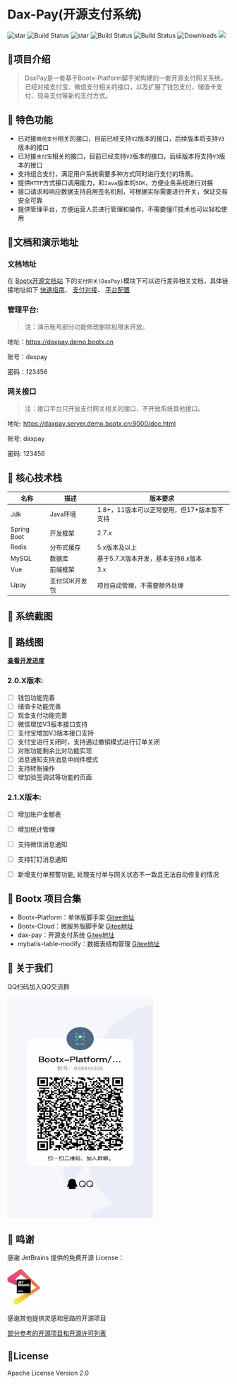 # Dax-Pay(开源支付系统)

<p>
 <img src='https://gitee.com/bootx/bootx-platform/badge/star.svg?theme=dark' alt='star'/>
 <img src="https://img.shields.io/badge/Boot%20Platform-1.3.6-success.svg" alt="Build Status"/>
 <img src='https://gitee.com/bootx/dax-pay/badge/star.svg?theme=dark' alt='star'/>
 <img src="https://img.shields.io/badge/Dax%20Pay-2.0.0-success.svg" alt="Build Status"/>
 <img src="https://img.shields.io/badge/Author-Bootx-orange.svg" alt="Build Status"/>
 <img src="https://img.shields.io/badge/Spring%20Boot-2.7.x-blue.svg" alt="Downloads"/>
 <img src="https://img.shields.io/badge/license-Apache%20License%202.0-green.svg"/>
</p>

## 🍈项目介绍

> DaxPay是一套基于Bootx-Platform脚手架构建的一套开源支付网关系统，已经对接支付宝、微信支付相关的接口，以及扩展了钱包支付、储值卡支付、现金支付等新的支付方式。


## 🧭 特色功能
- 已对接`微信支付`相关的接口，目前已经支持`V2`版本的接口，后续版本将支持`V3`版本的接口
- 已对接`支付宝`相关的接口，目前已经支持`V2`版本的接口，后续版本将支持`V3`版本的接口
- 支持组合支付，满足用户系统需要多种方式同时进行支付的场景。
- 提供`HTTP`方式接口调用能力，和`Java`版本的`SDK`，方便业务系统进行对接
- 接口请求和响应数据支持启用签名机制，可根据实际需要进行开关，保证交易安全可靠
- 提供管理平台，方便运营人员进行管理和操作，不需要懂IT技术也可以轻松使用

## 🍒文档和演示地址
### 文档地址

在 [Bootx开源文档站](https://bootx.gitee.io/) 下的`支付网关(DaxPay)`模块下可以进行差异相关文档，具体链接地址如下
[快速指南](https://bootx.gitee.io/daxpay/guides/overview/项目介绍.html)、
[支付对接](https://bootx.gitee.io/daxpay/gateway/overview/接口清单.html)、
[平台配置](https://bootx.gitee.io/daxpay/admin/config/平台配置.html)


### 管理平台:
> 注：演示账号部分功能修改删除权限未开放。

地址：https://daxpay.demo.bootx.cn

账号：daxpay

密码：123456

### 网关接口
> 注：接口平台只开放支付网关相关的接口，不开放系统其他接口。

地址: https://daxpay.server.demo.bootx.cn:9000/doc.html

账号: daxpay

密码: 123456

## 🥞 核心技术栈
| 名称          | 描述       | 版本要求                       |
|-------------|----------|----------------------------|
| Jdk         | Java环境   | 1.8+，11版本可以正常使用，但17+版本暂不支持 |
| Spring Boot | 开发框架     | 2.7.x                      |
| Redis       | 分布式缓存    | 5.x版本及以上                   |
| MySQL       | 数据库      | 基于5.7.X版本开发，基本支持8.x版本      |
| Vue         | 前端框架     | 3.x                        |
| IJpay       | 支付SDK开发包 | 项目自动管理，不需要额外处理             |


## 💾 系统截图

## 🍎 路线图
[**查看开发进度**](https://gitee.com/bootx/dax-pay/issues/I8TQ9Q)

### 2.0.X版本:

- [ ] 钱包功能完善
- [ ] 储值卡功能完善
- [ ] 现金支付功能完善
- [ ] 微信增加V3版本接口支持
- [ ] 支付宝增加V3版本接口支持
- [ ] 支付宝进行关闭时，支持通过撤销模式进行订单关闭
- [ ] 对账功能剩余比对功能实现
- [ ] 消息通知支持消息中间件模式
- [ ] 支持转账操作
- [ ] 增加验签调试等功能的页面

### 2.1.X版本:

- [ ] 增加账户金额表
- [ ] 增加统计管理
- [ ] 支持微信消息通知
- [ ] 支持钉钉消息通知
- [ ] 新增支付单预警功能, 处理支付单与网关状态不一致且无法自动修复的情况


##  🥂 Bootx 项目合集
- Bootx-Platform：单体版脚手架 [Gitee地址](https://gitee.com/bootx/bootx-platform)
- Bootx-Cloud：微服务版脚手架 [Gitee地址](https://gitee.com/bootx/bootx-cloud)
- dax-pay：开源支付系统 [Gitee地址](https://gitee.com/bootx/daxpay)
- mybatis-table-modify：数据表结构管理 [Gitee地址](https://gitee.com/bootx/mybatis-table-modify)

##  🥪 关于我们

QQ扫码加入QQ交流群
<p>
<img src="_doc/images/qq_qun.jpg" width = "330" height = "500"/>
</p>


## 🍻 鸣谢
感谢 JetBrains 提供的免费开源 License：

[![JetBrains](_doc/images/jetbrains.png)](https://www.jetbrains.com/?from=bootx)

感谢其他提供灵感和思路的开源项目

[部分参考的开源项目和开源许可列表](./_license/LICENSE.md)


## 🍷License

Apache License Version 2.0
